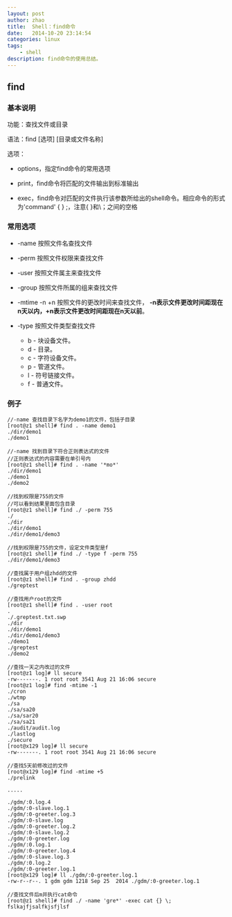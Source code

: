 ```yaml
---
layout: post
author: zhao
title:  Shell：find命令
date:   2014-10-20 23:14:54
categories: linux
tags:
	- shell
description: find命令的使用总结。
---
```



## find

### 基本说明

功能：查找文件或目录

语法：find [选项] [目录或文件名称]

选项：

- options，指定find命令的常用选项

- print，find命令将匹配的文件输出到标准输出

- exec，find命令对匹配的文件执行该参数所给出的shell命令。相应命令的形式为'command' {  } \;，注意{   }和\；之间的空格 

### 常用选项

- -name 按照文件名查找文件

- -perm 按照文件权限来查找文件

- -user 按照文件属主来查找文件

- -group 按照文件所属的组来查找文件

- -mtime -n +n 按照文件的更改时间来查找文件， **-n表示文件更改时间距现在n天以内，+n表示文件更改时间距现在n天以前**。

- -type 按照文件类型查找文件

	- b - 块设备文件。
	- d - 目录。
	- c - 字符设备文件。
	- p - 管道文件。
	- l - 符号链接文件。
	- f - 普通文件。
	
### 例子

```
//-name 查找目录下名字为demo1的文件，包括子目录
[root@z1 shell]# find . -name demo1
./dir/demo1
./demo1

//-name 找到目录下符合正则表达式的文件
//正则表达式的内容需要在单引号内
[root@z1 shell]# find . -name '*mo*'
./dir/demo1
./demo1
./demo2

//找到权限是755的文件
//可以看到结果里面包含目录
[root@z1 shell]# find ./ -perm 755
./
./dir
./dir/demo1
./dir/demo1/demo3

//找到权限是755的文件，设定文件类型是f
[root@z1 shell]# find ./ -type f -perm 755
./dir/demo1/demo3

//查找属于用户组zhdd的文件
[root@z1 shell]# find . -group zhdd
./greptest

//查找用户root的文件
[root@z1 shell]# find . -user root
.
./.greptest.txt.swp
./dir
./dir/demo1
./dir/demo1/demo3
./demo1
./greptest
./demo2

//查找一天之内改过的文件
[root@z1 log]# ll secure
-rw-------. 1 root root 3541 Aug 21 16:06 secure
[root@z1 log]# find -mtime -1
./cron
./wtmp
./sa
./sa/sa20
./sa/sar20
./sa/sa21
./audit/audit.log
./lastlog
./secure
[root@x129 log]# ll secure
-rw-------. 1 root root 3541 Aug 21 16:06 secure

//查找5天前修改过的文件
[root@x129 log]# find -mtime +5
./prelink

.....

./gdm/:0.log.4
./gdm/:0-slave.log.1
./gdm/:0-greeter.log.3
./gdm/:0-slave.log
./gdm/:0-greeter.log.2
./gdm/:0-slave.log.2
./gdm/:0-greeter.log
./gdm/:0.log.1
./gdm/:0-greeter.log.4
./gdm/:0-slave.log.3
./gdm/:0.log.2
./gdm/:0-greeter.log.1
[root@x129 log]# ll ./gdm/:0-greeter.log.1
-rw-r--r--. 1 gdm gdm 1218 Sep 25  2014 ./gdm/:0-greeter.log.1

//查找文件后m并执行cat命令
[root@z1 shell]# find ./ -name 'gre*' -exec cat {} \;
fslkajfjsalfkjsfjlsf
```















